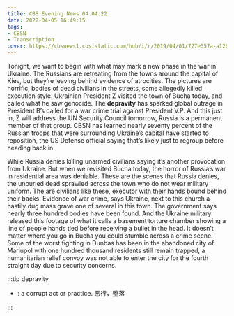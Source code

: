```yaml
---
title: CBS Evening News 04.04.22
date: 2022-04-05 16:49:15
tags:
- CBSN
- Transcription
cover: https://cbsnews1.cbsistatic.com/hub/i/r/2019/04/01/727e357a-a126-4138-a2c5-4d3222669d57/thumbnail/640x360/3ff2761028dc5c65cc4f07acd54bcd5c/cbsn2-logo-1920x1080.jpg
---
```

Tonight, we want to begin with what may mark a new phase in the war in Ukraine. The Russians are retreating from the towns around the capital of Kiev, but they’re leaving behind evidence of atrocities. The pictures are horrific, bodies of dead civilians in the streets, some allegedly killed execution style. Ukrainian President Z visited the town of Bucha today, and called what he saw genocide. The **depravity** has sparked global outrage in President B’s called for a war crime trial against President V.P. And this just in, Z will address the UN Security Council tomorrow, Russia is a permanent member of that group. CBSN has learned nearly seventy percent of the Russian troops that were surrounding Ukraine’s capital have started to reposition, the US Defense official saying that’s likely just to regroup before heading back in. 

While Russia denies killing unarmed civilians saying it’s another provocation from Ukraine. But when we revisited Bucha today, the horror of Russia’s war in residential area was deniable. These are the scenes that Russia denies, the unburied dead sprawled across the town who do not wear military uniform. The are civilians like these, executor with their hands bound behind their backs. Evidence of war crime, says Ukraine, next to this church a hastily dug mass grave one of several in this town. The government says nearly three hundred bodies have been found. And the Ukraine military released this footage of what it calls a basement torture chamber showing a line of people hands tied before receiving a bullet in the head. It doesn’t matter where you go in Bucha you could stumble across a crime scene. Some of the worst fighting in Dunbas has been in the abandoned city of Mariupol with one hundred thousand residents still remain trapped, a humanitarian relief convoy was not able to enter the city for the fourth straight day due to security concerns.

:::tip depravity

- : a corrupt act or practice. 恶行，堕落

:::
